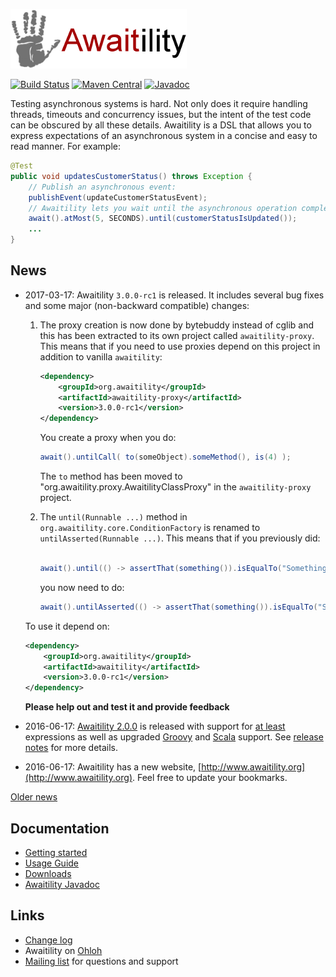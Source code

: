 ![Awaitility](resources/Awaitility_logo_red_small.png) 

[![Build Status](https://travis-ci.org/awaitility/awaitility.svg)](https://travis-ci.org/awaitility/awaitility)
[![Maven Central](https://maven-badges.herokuapp.com/maven-central/org.awaitility/awaitility/badge.svg)](https://maven-badges.herokuapp.com/maven-central/org.awaitility/awaitility)
[![Javadoc](https://javadoc-emblem.rhcloud.com/doc/org.awaitility/awaitility/badge.svg)](http://www.javadoc.io/doc/org.awaitility/awaitility)

Testing asynchronous systems is hard. Not only does it require handling threads, timeouts and concurrency issues, but the intent of the test code can be obscured by all these details. Awaitility is a DSL that allows you to express expectations of an asynchronous system in a concise and easy to read manner. For example:

```java
@Test
public void updatesCustomerStatus() throws Exception {
    // Publish an asynchronous event:
    publishEvent(updateCustomerStatusEvent);
    // Awaitility lets you wait until the asynchronous operation completes:
    await().atMost(5, SECONDS).until(customerStatusIsUpdated());
    ...
}
```

## News
* 2017-03-17: Awaitility `3.0.0-rc1` is released. It includes several bug fixes and some major (non-backward compatible) changes: 
  
   1. The proxy creation is now done by bytebuddy instead of cglib and this has been extracted to its own project called `awaitility-proxy`. This means that if you need to use proxies depend on this project in addition to vanilla `awaitility`:
        ```xml    
        <dependency>
            <groupId>org.awaitility</groupId>
            <artifactId>awaitility-proxy</artifactId>
            <version>3.0.0-rc1</version>
        </dependency>
        ``` 
       
        You create a proxy when you do:
    
        ```java
        await().untilCall( to(someObject).someMethod(), is(4) );
        ```
      
        The `to` method has been moved to "org.awaitility.proxy.AwaitilityClassProxy" in the `awaitility-proxy` project.
  2. The `until(Runnable ...)` method in `org.awaitility.core.ConditionFactory` is renamed to `untilAsserted(Runnable ...)`. This means that if you previously did:
    
        ```java
        await().until(() -> assertThat(something()).isEqualTo("Something"));
        ```   

        you now need to do:

        ```java
        await().untilAsserted(() -> assertThat(something()).isEqualTo("Something"));
        ```
 
    To use it depend on:
        
    ```xml    
    <dependency>
        <groupId>org.awaitility</groupId>
        <artifactId>awaitility</artifactId>
        <version>3.0.0-rc1</version>
    </dependency>
    ``` 
    
  **Please help out and test it and provide feedback** 
* 2016-06-17: [Awaitility 2.0.0](http://dl.bintray.com/johanhaleby/generic/awaitility-2.0.0.zip) is released with support for [at least](https://github.com/awaitility/awaitility/wiki/Usage#example-11---at-least) expressions as well as upgraded [Groovy](https://github.com/awaitility/awaitility/wiki/Groovy) and [Scala](https://github.com/awaitility/awaitility/wiki/Scala) support. See [release notes](https://github.com/awaitility/awaitility/wiki/ReleaseNotes20) for more details.
* 2016-06-17: Awaitility has a new website, [http://www.awaitility.org](http://www.awaitility.org). Feel free to update your bookmarks. 

[Older news](https://github.com/awaitility/awaitility/wiki/OldNews)

## Documentation

* [Getting started](https://github.com/awaitility/awaitility/wiki/Getting_started)
* [Usage Guide](https://github.com/awaitility/awaitility/wiki/Usage)
* [Downloads](https://github.com/awaitility/awaitility/wiki/Downloads)
* [Awaitility Javadoc](http://www.javadoc.io/doc/org.awaitility/awaitility/2.0.0)

## Links
* [Change log](https://github.com/awaitility/awaitility/raw/master/changelog.txt)
* Awaitility on [Ohloh](https://www.ohloh.net/p/awaitility)
* [Mailing list](http://groups.google.com/group/awaitility) for questions and support
